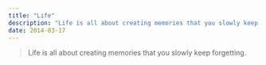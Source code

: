 ```yaml
---
title: "Life"
description: "Life is all about creating memories that you slowly keep forgetting."
date: 2014-03-17
---
```

> Life is all about creating memories that you slowly keep forgetting.
